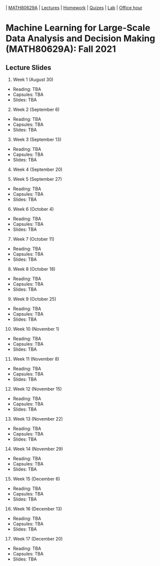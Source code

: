 | [MATH80629A](main.md) | [Lectures](lectures.md) | [Homework](homework.md) | [Quizes](quizes.md) | [Lab](lab.md) | [Office hour](office_hr.md)
# Machine Learning for Large-Scale Data Analysis and Decision Making (MATH80629A): Fall 2021

## Lecture Slides

1. Week 1 (August 30)
* Reading: TBA
* Capsules:  TBA
* Slides: TBA

2. Week 2 (September 6)
* Reading: TBA
* Capsules:  TBA
* Slides: TBA 

3. Week 3 (September 13)
* Reading: TBA
* Capsules:  TBA
* Slides: TBA

4. Week 4 (September 20)

5. Week 5 (September 27)
* Reading: TBA
* Capsules:  TBA
* Slides: TBA

6. Week 6 (October 4)
* Reading: TBA
* Capsules:  TBA
* Slides: TBA

7. Week 7 (October 11)
* Reading: TBA
* Capsules:  TBA
* Slides: TBA

8. Week 8 (October 18)
* Reading: TBA
* Capsules:  TBA
* Slides: TBA

9. Week 9 (October 25)
* Reading: TBA
* Capsules:  TBA
* Slides: TBA

10. Week 10 (November 1)
* Reading: TBA
* Capsules:  TBA
* Slides: TBA

11. Week 11 (November 8)
* Reading: TBA
* Capsules:  TBA
* Slides: TBA

12. Week 12 (November 15)
* Reading: TBA
* Capsules:  TBA
* Slides: TBA

13. Week 13 (November 22)
* Reading: TBA
* Capsules:  TBA
* Slides: TBA

14. Week 14 (November 29)
* Reading: TBA
* Capsules:  TBA
* Slides: TBA

15. Week 15 (December 6)
* Reading: TBA
* Capsules:  TBA
* Slides: TBA

16. Week 16 (December 13)
* Reading: TBA
* Capsules:  TBA
* Slides: TBA

17. Week 17 (December 20)
* Reading: TBA
* Capsules:  TBA
* Slides: TBA


